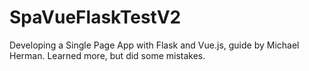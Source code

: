 # SpaVueFlaskTestV2
Developing a Single Page App with Flask and Vue.js, guide by Michael Herman. Learned more, but did some mistakes.
